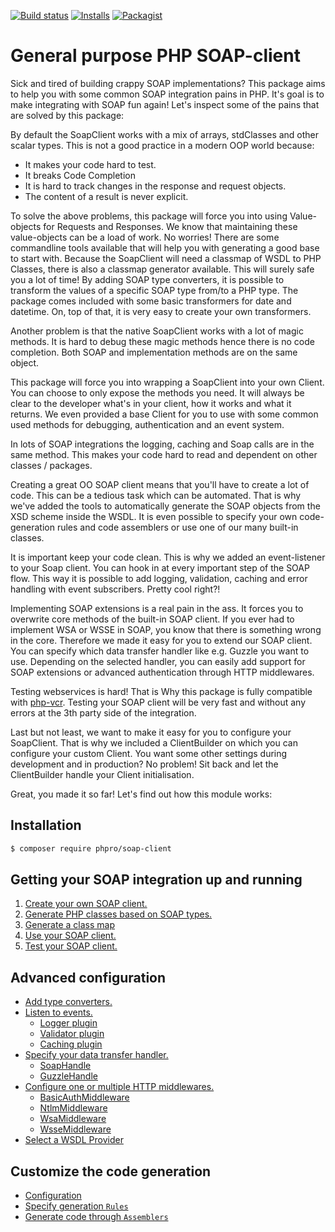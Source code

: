 [![Build status](https://api.travis-ci.org/phpro/soap-client.svg)](http://travis-ci.org/phpro/soap-client)
[![Installs](https://img.shields.io/packagist/dt/phpro/soap-client.svg)](https://packagist.org/packages/phpro/soap-client/stats)
[![Packagist](https://img.shields.io/packagist/v/phpro/soap-client.svg)](https://packagist.org/packages/phpro/soap-client)

# General purpose PHP SOAP-client

Sick and tired of building crappy SOAP implementations?
 This package aims to help you with some common SOAP integration pains in PHP.
 It's goal is to make integrating with SOAP fun again!
 Let's inspect some of the pains that are solved by this package:
 
By default the SoapClient works with a mix of arrays, stdClasses and other scalar types. 
 This is not a good practice in a modern OOP world because:
 
- It makes your code hard to test.
- It breaks Code Completion
- It is hard to track changes in the response and request objects.
- The content of a result is never explicit.
 
To solve the above problems, this package will force you into using Value-objects for Requests and Responses.
 We know that maintaining these value-objects can be a load of work. 
 No worries! There are some commandline tools available that will help you with generating a good base to start with.
 Because the SoapClient will need a classmap of WSDL to PHP Classes, there is also a classmap generator available.
 This will surely safe you a lot of time!
 By adding SOAP type converters, it is possible to transform the values of a specific SOAP type from/to a PHP type.
 The package comes included with some basic transformers for date and datetime.
 On, top of that, it is very easy to create your own transformers.
 
Another problem is that the native SoapClient works with a lot of magic methods.
 It is hard to debug these magic methods hence there is no code completion.
 Both SOAP and implementation methods are on the same object.
 
This package will force you into wrapping a SoapClient into your own Client.
 You can choose to only expose the methods you need. 
 It will always be clear to the developer what's in your client, how it works and what it returns.
 We even provided a base Client for you to use with some common used methods for debugging, authentication and an event system.
 
In lots of SOAP integrations the logging, caching and Soap calls are in the same method.
 This makes your code hard to read and dependent on other classes / packages.

Creating a great OO SOAP client means that you'll have to create a lot of code.
 This can be a tedious task which can be automated. 
 That is why we've added the tools to automatically generate the SOAP objects from the XSD scheme inside the WSDL.
 It is even possible to specify your own code-generation rules and code assemblers or use one of our many built-in classes.

It is important keep your code clean. This is why we added an event-listener to your Soap client.
 You can hook in at every important step of the SOAP flow.
 This way it is possible to add logging, validation, caching and error handling with event subscribers. 
 Pretty cool right?!

Implementing SOAP extensions is a real pain in the ass.
 It forces you to overwrite core methods of the built-in SOAP client.
 If you ever had to implement WSA or WSSE in SOAP, you know that there is something wrong in the core.
 Therefore we made it easy for you to extend our SOAP client. 
 You can specify which data transfer handler like e.g. Guzzle you want to use.
 Depending on the selected handler, 
 you can easily add support for SOAP extensions or advanced authentication through HTTP middlewares.
 
Testing webservices is hard! 
 That is Why this package is fully compatible with [php-vcr](http://php-vcr.github.io/).
 Testing your SOAP client will be very fast and without any errors at the 3th party side of the integration. 
 
Last but not least, we want to make it easy for you to configure your SoapClient.
 That is why we included a ClientBuilder on which you can configure your custom Client.
 You want some other settings during development and in production? 
 No problem! Sit back and let the ClientBuilder handle your Client initialisation.
 
Great, you made it so far! Let's find out how this module works:
 
## Installation

```sh
$ composer require phpro/soap-client
```

## Getting your SOAP integration up and running

1. [Create your own SOAP client.](docs/client.md)
2. [Generate PHP classes based on SOAP types.](docs/cli/generate-types.md)
3. [Generate a class map](docs/cli/generate-classmap.md)
4. [Use your SOAP client.](docs/usage.md)
5. [Test your SOAP client.](docs/testing.md)


## Advanced configuration

- [Add type converters.](docs/type-converter.md)
- [Listen to events.](docs/events.md)
  - [Logger plugin](docs/plugins/logger.md)
  - [Validator plugin](docs/plugins/validator.md)
  - [Caching plugin](docs/plugins/caching.md)
- [Specify your data transfer handler.](docs/handlers.md)
  - [SoapHandle](docs/handlers.md#soaphandle)
  - [GuzzleHandle](docs/handlers.md#guzzlehandle)
- [Configure one or multiple HTTP middlewares.](docs/middlewares.md)
  - [BasicAuthMiddleware](docs/middlewares.md#basicauthmiddleware)
  - [NtlmMiddleware](docs/middlewares.md#ntlmmiddleware)
  - [WsaMiddleware](docs/middlewares.md#wsamiddleware)
  - [WsseMiddleware](docs/middlewares.md#wssemiddleware)
- [Select a WSDL Provider](docs/wsdl-providers.md)


## Customize the code generation

- [Configuration](docs/code-generation/configuration.md)
- [Specify generation `Rules`](docs/code-generation/rules.md)
- [Generate code through `Assemblers`](docs/code-generation/assemblers.md)

